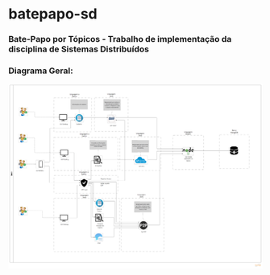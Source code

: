 # batepapo-sd

### Bate-Papo por Tópicos - Trabalho de implementação da disciplina de Sistemas Distribuídos

### Diagrama Geral:

![alt text](https://github.com/leodeliyannis/batepapo-sd/blob/master/imagens/Geral.png)
